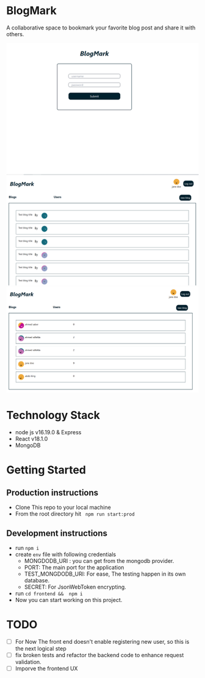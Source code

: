 # BlogMark
A collaborative space to bookmark your favorite blog post and share it with others. 

![Blogmark login page](./pictures/login1.PNG)
![Blogmark blogs list](./pictures/blogs.PNG)
![Blogmark users list](./pictures/Capture.PNG)
# Technology Stack
- node js v16.19.0 & Express
- React v18.1.0
- MongoDB

# Getting Started
## Production instructions
- Clone This repo to your local machine
- From the root directory hit ``` npm run start:prod```

## Development instructions
- run ``` npm i ```
- create ```env``` file with following credentials
  - MONGDODB_URI : you can get from the mongodb provider.
  - PORT: The main port for the application
  - TEST_MONGDODB_URI: For ease, The testing happen in its own database.
  - SECRET: For JsonWebToken encrypting.
- run ```cd frontend &&  npm i ```
- Now you can start working on this project.

# TODO
- [ ] For Now The front end doesn't enable registering new user, so this is the next logical step
- [ ] fix broken tests and refactor the backend code to enhance request validation.
- [ ] Imporve the frontend UX
